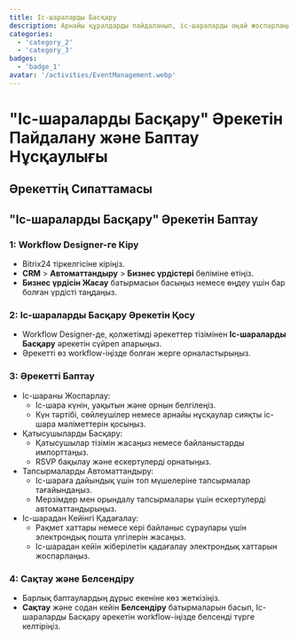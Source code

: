 ```yaml
---
title: Іс-шараларды Басқару
description: Арнайы құралдарды пайдаланып, іс-шараларды оңай жоспарлаңыз және өткізіңіз.
categories: 
  - 'category_2'
  - 'category_3'
badges: 
  - 'badge_1'
avatar: '/activities/EventManagement.webp'
---
```

# "Іс-шараларды Басқару" Әрекетін Пайдалану және Баптау Нұсқаулығы

## Әрекеттің Сипаттамасы

## **"Іс-шараларды Басқару" Әрекетін Баптау**

### 1: Workflow Designer-ге Кіру
- Bitrix24 тіркелгісіне кіріңіз.
- **CRM** > **Автоматтандыру** > **Бизнес үрдістері** бөліміне өтіңіз.
- **Бизнес үрдісін Жасау** батырмасын басыңыз немесе өңдеу үшін бар болған үрдісті таңдаңыз.

### 2: Іс-шараларды Басқару Әрекетін Қосу
- Workflow Designer-де, қолжетімді әрекеттер тізімінен **Іс-шараларды Басқару** әрекетін сүйреп апарыңыз.
- Әрекетті өз workflow-іңізде болған жерге орналастырыңыз.

### 3: Әрекетті Баптау
- Іс-шараны Жоспарлау:
  - Іс-шара күнін, уақытын және орнын белгілеңіз.
  - Күн тәртібі, сөйлеушілер немесе арнайы нұсқаулар сияқты іс-шара мәліметтерін қосыңыз.
- Қатысушыларды Басқару:
  - Қатысушылар тізімін жасаңыз немесе байланыстарды импорттаңыз.
  - RSVP бақылау және ескертулерді орнатыңыз.
- Тапсырмаларды Автоматтандыру:
  - Іс-шараға дайындық үшін топ мүшелеріне тапсырмалар тағайындаңыз.
  - Мерзімдер мен орындалу тапсырмалары үшін ескертулерді автоматтандырыңыз.
- Іс-шарадан Кейінгі Қадағалау:
  - Рақмет хаттары немесе кері байланыс сұраулары үшін электрондық пошта үлгілерін жасаңыз.
  - Іс-шарадан кейін жіберілетін қадағалау электрондық хаттарын жоспарлаңыз.

### 4: Сақтау және Белсендіру
- Барлық баптаулардың дұрыс екеніне көз жеткізіңіз.
- **Сақтау** және содан кейін **Белсендіру** батырмаларын басып, Іс-шараларды Басқару әрекетін workflow-іңізде белсенді түрге келтіріңіз.